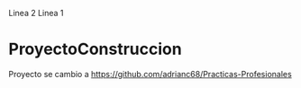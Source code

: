 
Linea 2
Linea 1




# ProyectoConstruccion
Proyecto se cambio a https://github.com/adrianc68/Practicas-Profesionales
